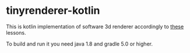 # tinyrenderer-kotlin
This is kotlin implementation of software 3d renderer accordingly to [these](https://github.com/ssloy/tinyrenderer/wiki/Lesson-0-getting-started) lessons.

To build and run it you need java 1.8 and gradle 5.0 or higher.
